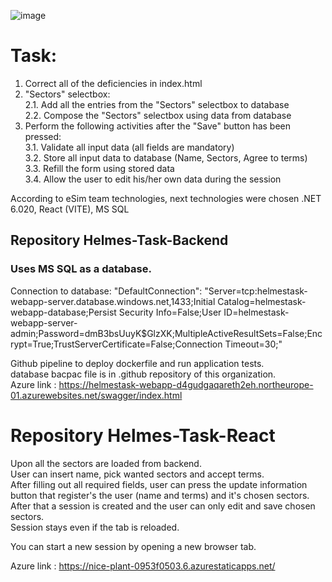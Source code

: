 ![image](https://github.com/user-attachments/assets/a333a456-4607-4288-ab59-a551b605bd7b)

# Task:
1. Correct all of the deficiencies in index.html <br/>
2. "Sectors" selectbox:<br/>
2.1. Add all the entries from the "Sectors" selectbox to database<br/>
2.2. Compose the "Sectors" selectbox using data from database<br/>
3. Perform the following activities after the "Save" button has been pressed: <br/>
3.1. Validate all input data (all fields are mandatory)<br/>
3.2. Store all input data to database (Name, Sectors, Agree to terms)<br/>
3.3. Refill the form using stored data <br/>
3.4. Allow the user to edit his/her own data during the session <br/>

According to eSim team technologies, next technologies were chosen
.NET 6.020, React (VITE), MS SQL

## Repository Helmes-Task-Backend
### Uses MS SQL as a database. 
Connection to database: "DefaultConnection": "Server=tcp:helmestask-webapp-server.database.windows.net,1433;Initial Catalog=helmestask-webapp-database;Persist Security Info=False;User ID=helmestask-webapp-server-admin;Password=dmB3bsUuyK$GlzXK;MultipleActiveResultSets=False;Encrypt=True;TrustServerCertificate=False;Connection Timeout=30;"<br/>

Github pipeline to deploy dockerfile and run application tests. <br/>
database bacpac file is in .github repository of this organization.<br/>
Azure link : https://helmestask-webapp-d4gudgaqareth2eh.northeurope-01.azurewebsites.net/swagger/index.html

# Repository Helmes-Task-React
Upon all the sectors are loaded from backend.<br/>
User can insert name, pick wanted sectors and accept terms. <br/>
After filling out all required fields, user can press the update information button that register's the user (name and terms) and it's chosen sectors.<br/>
After that a session is created and the user can only edit and save chosen sectors.<br/>
Session stays even if the tab is reloaded.<br/>

You can start a new session by opening a new browser tab.<br/>

Azure link : https://nice-plant-0953f0503.6.azurestaticapps.net/





